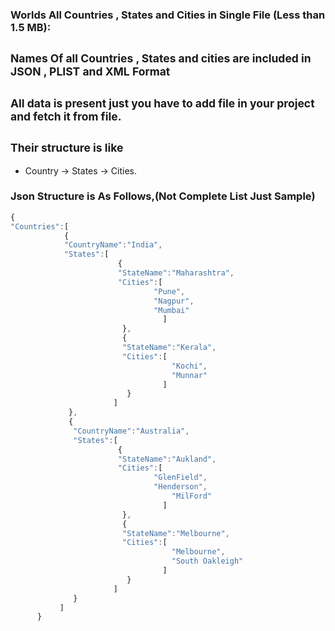 ### Worlds All Countries , States and Cities in Single File (Less than 1.5 MB):

<sub>Names Of all Countries , States and cities are included in JSON , PLIST and XML Format</sub>
-
<sub>All data is present just you have to add file in your project and fetch it from file.</sub>
-
<sub>Their structure is like</sub>
-
* Country -> States -> Cities.

### Json Structure is As Follows,(Not Complete List Just Sample)
```javascript
{
"Countries":[
			{
            "CountryName":"India",
			"States":[
						{
                        "StateName":"Maharashtra",
						"Cities":[
								"Pune",
								"Nagpur",
								"Mumbai"
                                  ]
                         },
                         {
                         "StateName":"Kerala",
                         "Cities":[
                         			"Kochi",
                                    "Munnar"
                                  ]
                          }
                       ]
             },
             {
              "CountryName":"Australia",
			  "States":[
						{
                        "StateName":"Aukland",
						"Cities":[
								"GlenField",
								"Henderson",
									"MilFord"
                                  ]
                         },
                         {
                         "StateName":"Melbourne",
                         "Cities":[
                         			"Melbourne",
                                    "South Oakleigh"
                                  ]
                          }
                       ]
              }
           ]
      }
             
```
